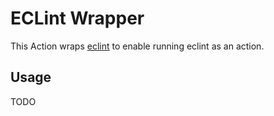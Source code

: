 # ECLint Wrapper

This Action wraps [eclint](https://github.com/jedmao/eclint) to enable running eclint as an action.

## Usage

TODO
